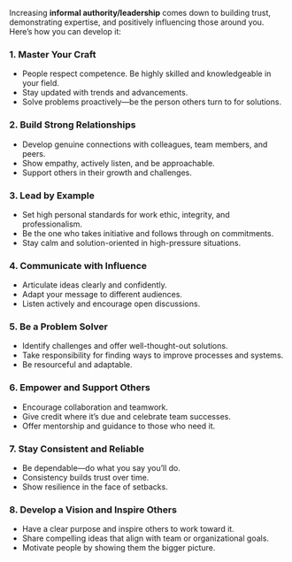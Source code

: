 Increasing **informal authority/leadership** comes down to building trust, demonstrating expertise, and positively influencing those around you. Here’s how you can develop it:  

### 1. **Master Your Craft**  
   - People respect competence. Be highly skilled and knowledgeable in your field.  
   - Stay updated with trends and advancements.  
   - Solve problems proactively—be the person others turn to for solutions.  

### 2. **Build Strong Relationships**  
   - Develop genuine connections with colleagues, team members, and peers.  
   - Show empathy, actively listen, and be approachable.  
   - Support others in their growth and challenges.  

### 3. **Lead by Example**  
   - Set high personal standards for work ethic, integrity, and professionalism.  
   - Be the one who takes initiative and follows through on commitments.  
   - Stay calm and solution-oriented in high-pressure situations.  

### 4. **Communicate with Influence**  
   - Articulate ideas clearly and confidently.  
   - Adapt your message to different audiences.  
   - Listen actively and encourage open discussions.  

### 5. **Be a Problem Solver**  
   - Identify challenges and offer well-thought-out solutions.  
   - Take responsibility for finding ways to improve processes and systems.  
   - Be resourceful and adaptable.  

### 6. **Empower and Support Others**  
   - Encourage collaboration and teamwork.  
   - Give credit where it’s due and celebrate team successes.  
   - Offer mentorship and guidance to those who need it.  

### 7. **Stay Consistent and Reliable**  
   - Be dependable—do what you say you’ll do.  
   - Consistency builds trust over time.  
   - Show resilience in the face of setbacks.  

### 8. **Develop a Vision and Inspire Others**  
   - Have a clear purpose and inspire others to work toward it.  
   - Share compelling ideas that align with team or organizational goals.  
   - Motivate people by showing them the bigger picture.
